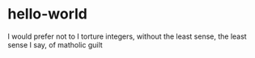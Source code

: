# hello-world
I would prefer not to
I torture integers, without the least sense, the least sense I say, of matholic guilt
